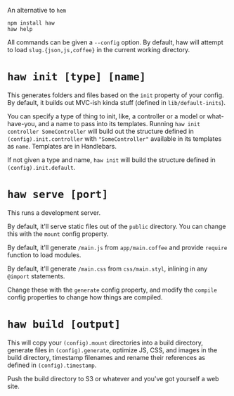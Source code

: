 An alternative to `hem`

```
npm install haw
haw help
```

All commands can be given a `--config` option. By default, haw will attempt to load `slug.{json,js,coffee}` in the current working directory.

`haw init [type] [name]`
========================

This generates folders and files based on the `init` property of your config. By default, it builds out MVC-ish kinda stuff (defined in `lib/default-inits`).

You can specify a type of thing to init, like, a controller or a model or what-have-you, and a name to pass into its templates. Running `haw init controller SomeController` will build out the structure defined in `(config).init.controller` with `"SomeController"` available in its templates as `name`. Templates are in Handlebars.

If not given a type and name, `haw init` will build the structure defined in `(config).init.default`.

`haw serve [port]`
==================

This runs a development server.

By default, it'll serve static files out of the `public` directory. You can change this with the `mount` config property.

By default, it'll generate `/main.js` from `app/main.coffee` and provide `require` function to load modules.

By default, it'll generate `/main.css` from `css/main.styl`, inlining in any `@import` statements.

Change these with the `generate` config property, and modify the `compile` config properties to change how things are compiled.

`haw build [output]`
====================

This will copy your `(config).mount` directories into a build directory, generate files in `(config).generate`, optimize JS, CSS, and images in the build directory, timestamp filenames and rename their references as defined in `(config).timestamp`.

Push the build directory to S3 or whatever and you've got yourself a web site.

